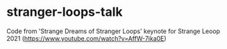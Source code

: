 # stranger-loops-talk
Code from 'Strange Dreams of Stranger Loops' keynote for Strange Leoop 2021 (https://www.youtube.com/watch?v=AffW-7ika0E)
